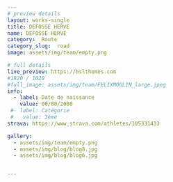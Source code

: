 ```yaml
---
# preview details
layout: works-single
title: DEFOSSE HERVE
name: DEFOSSE HERVE
category:  Route
category_slug:  road
image: assets/img/team/empty.png

# full details
live_preview: https://bslthemes.com
#1920 / 1020
#full_image: assets/img/team/FELIXMOULIN_large.jpeg
info:
  - label: Date de naissance
    value: 00/00/2000
 #- label: Catégorie 
 #   value: 3ème
strava: https://www.strava.com/athletes/105331433

gallery:
  - assets/img/team/empty.png
  - assets/img/blog/blog8.jpg
  - assets/img/blog/blog6.jpg


---
```

